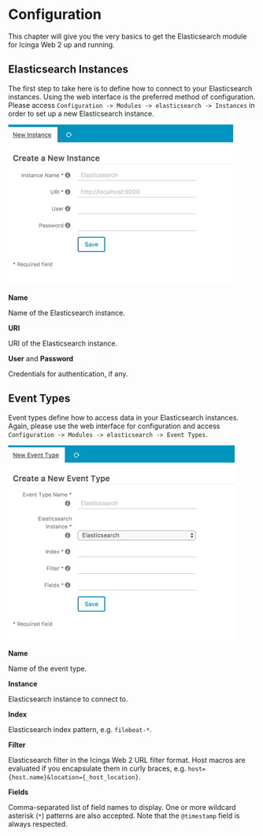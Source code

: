 # Configuration

This chapter will give you the very basics to get the Elasticsearch module for Icinga Web 2 up and running. 

## Elasticsearch Instances

The first step to take here is to define how to connect to your Elasticsearch instances. Using the web interface is
the preferred method of configuration. Please access `Configuration -> Modules -> elasticsearch -> Instances` in order
to set up a new Elasticsearch instance.

![Configuration New Instance](res/screenshots/02-Configuration-New-Instance.png)

**Name**

Name of the Elasticsearch instance.

**URI**

URI of the Elasticsearch instance.

**User** and **Password**

Credentials for authentication, if any.

## Event Types

Event types define how to access data in your Elasticsearch instances. Again, please use the web interface for
configuration and access `Configuration -> Modules -> elasticsearch -> Event Types`.

![Configuration New Event Type](res/screenshots/02-Configuration-New-Event-Type.png)

**Name**

Name of the event type.

**Instance**

Elasticsearch instance to connect to.

**Index**

Elasticsearch index pattern, e.g. `filebeat-*`.

**Filter**

Elasticsearch filter in the Icinga Web 2 URL filter format. Host macros are evaluated if you encapsulate them in curly
braces, e.g. `host={host.name}&location={_host_location}`.

**Fields**

Comma-separated list of field names to display. One or more wildcard asterisk (`*`) patterns are also accepted. Note
that the `@timestamp` field is always respected.
